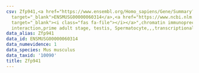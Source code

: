 ```yaml
---
csv: Zfp941,<a href="https://www.ensembl.org/Homo_sapiens/Gene/Summary?db=core;g=ENSMUSG00000060314"
  target="_blank">ENSMUSG00000060314</a>,<a href="https://www.ncbi.nlm.nih.gov/pubmed/25450459"
  target="_blank"><i class="fas fa-file"></i></a>",chromatin immunoprecipitation assay,direct
  interaction,prime adult stage, testis, Spermatocyte,,,transcriptional regulation,
data_alias: Zfp941
data_id: ENSMUSG00000060314
data_numevidence: 1
data_species: Mus musculus
data_taxid: '10090'
title: Zfp941
---
```

